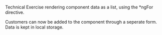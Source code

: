 Technical Exercise rendering component data as a list, using the *ngFor directive.

Customers can now be added to the component through a seperate form. Data is kept in local storage.
